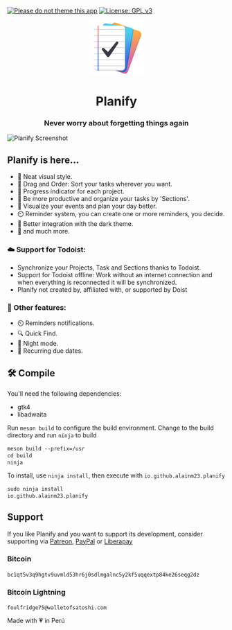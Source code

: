 [![Please do not theme this app](https://stopthemingmy.app/badge.svg)](https://stopthemingmy.app)
[![License: GPL v3](https://img.shields.io/badge/License-GPL%20v3-blue.svg)](http://www.gnu.org/licenses/gpl-3.0)

<div align="center">
  <span align="center"> <img width="128" height="128" class="center" src="data/icons/hicolor/scalable/apps/io.github.alainm23.planify.svg" alt="Planify Icon"></span>
  <h1 align="center">Planify</h1>
  <h3 align="center">Never worry about forgetting things again</h3>
</div>

![Planify Screenshot](https://raw.githubusercontent.com/alainm23/planify/master/data/resources/screenshot/screenshot-01.png)

## Planify is here...

- 🚀️ Neat visual style.
- 🤚️ Drag and Order: Sort your tasks wherever you want.
- 💯️ Progress indicator for each project.
- 💪️ Be more productive and organize your tasks by 'Sections'.
- 📅️ Visualize your events and plan your day better.
- ⏲️ Reminder system, you can create one or more reminders, you decide.
- 🌙️ Better integration with the dark theme.
- 🎉️ and much more.

### ☁️ Support for Todoist:

- Synchronize your Projects, Task and Sections thanks to Todoist.
- Support for Todoist offline: Work without an internet connection and when everything is reconnected it will be synchronized.
- Planify not created by, affiliated with, or supported by Doist

### 💎️ Other features:

- ⏲️ Reminders notifications.
- 🔍️ Quick Find.
- 🌙️ Night mode.
- 🔁️ Recurring due dates.

## 🛠 Compile

You'll need the following dependencies:

* gtk4
* libadwaita

Run `meson build` to configure the build environment. Change to the build directory and run `ninja` to build

    meson build --prefix=/usr
    cd build
    ninja

To install, use `ninja install`, then execute with `io.github.alainm23.planify`

    sudo ninja install
    io.github.alainm23.planify

## Support
If you like Planify and you want to support its development, consider supporting via [Patreon](https://www.patreon.com/alainm23), [PayPal](https://www.paypal.me/alainm23) or [Liberapay](https://liberapay.com/Alain)

### Bitcoin
`
bc1qt5v3q9hgtv9uvmld53hr6j0sdlmgalnc5y2kf5uqqextp84ke26seqg2dz
`
### Bitcoin Lightning 
`
foulfridge75@walletofsatoshi.com
`

Made with 💗 in Perú
